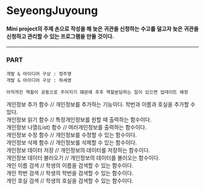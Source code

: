 # SeyeongJuyoung

#### Mini project의 주제 손으로 작성을 해 늦은 귀관을 신청하는 수고를 덜고자 늦은 귀관을 신청하고 관리할 수 있는 프로그램을 만들 것이다. 

---

### PART 

```
개발 & 아이디어 구상 : 정주영
개발 & 아이디어 구상 : 하세영

아직까진 역할이 공동으로 주어지기 떄문에 추후 역할분담하는 일이 있으면 업데이트 예정 

```


개인정보 추가 함수   // 개인정보를 추가하는 기능이다. 학번과 이름과 호실을 추가할 수 있다.    
개인정보 읽기 함수    // 특정개인정보를 원할 때 출력하는 함수이다.    
개인정보 나열(List) 함수 // 여러개인정보를 출력하는 함수이다.    
개인정보 수정 함수  // 개인정보를 수정할 수 있는 함수이다.    
개인정보 삭제 함수   // 개인정보를 삭제할 수 있는 함수이다.   
개인정보 데이터 저장 // 개인정보의 데이터를 저장하는 함수이다.   
개인정보 데이터 불러오기 // 개인정보의 데이터를 불러오는 함수이다.    
개인 이름 검색 // 학생의 이름을 검색할 수 있는 함수이다.   
개인 학번 검색 // 학생의 학번을 검색할 수 있는 함수이다.   
개인 호실 검색 // 학생의 호실을 검색할 수 있는 함수이다.   
